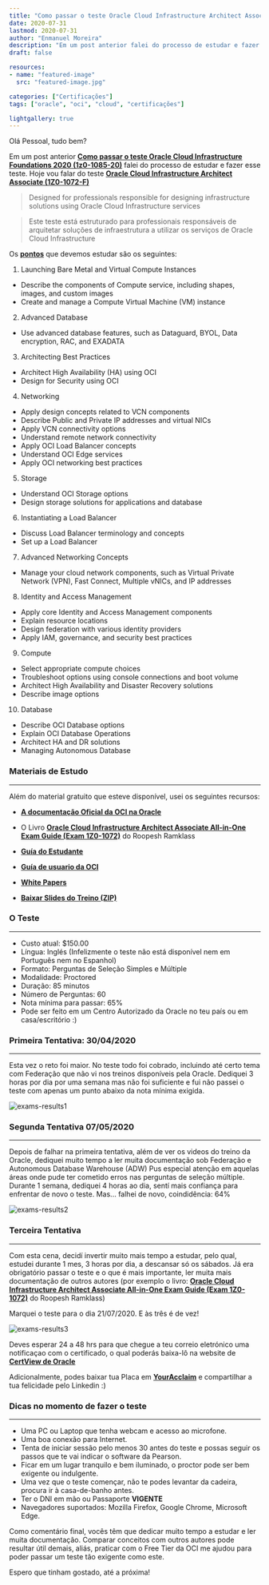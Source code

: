 ```yaml
---
title: "Como passar o teste Oracle Cloud Infrastructure Architect Associate (1Z0-1072-F)"
date: 2020-07-31
lastmod: 2020-07-31
author: "Enmanuel Moreira"
description: "Em um post anterior falei do processo de estudar e fazer aquele teste. Hoje vou falar do teste Oracle Cloud Infrastructure Architect Associate (1Z0-1072-F)"
draft: false

resources:
- name: "featured-image"
  src: "featured-image.jpg"

categories: ["Certificações"]
tags: ["oracle", "oci", "cloud", "certificações"]

lightgallery: true
---
```


<!--more-->

Olá Pessoal, tudo bem?

Em um post anterior **[Como passar o teste Oracle Cloud Infrastructure Foundations 2020 (1z0-1085-20)](https://itsimplenow.com/como-pasar-el-examen-oracle-cloud-infrastructure-foundations-2020-1z0-1085-20/)** falei do processo de estudar e fazer esse teste. Hoje vou falar do teste **[Oracle Cloud Infrastructure Architect Associate (1Z0-1072-F)](https://www.oracle.com/cloud/iaas/training/architect-associate.html)**

> Designed for professionals responsible for designing infrastructure solutions using Oracle Cloud Infrastructure services

> Este teste está estruturado para professionais responsáveis de arquitetar soluções de infraestrutura a utilizar os serviços de Oracle Cloud Infrastructure

Os **[pontos](https://www.oracle.com/a/ocom/docs/1Z0-1072-oci-architect-associate-2019-study-guide.pdf)** que devemos estudar são os seguintes:

1. Launching Bare Metal and Virtual Compute Instances  

- Describe the components of Compute service, including shapes, images, and custom images  
- Create and manage a Compute Virtual Machine (VM) instance  

2. Advanced Database  

- Use advanced database features, such as Dataguard, BYOL, Data encryption, RAC, and EXADATA

3. Architecting Best Practices  

- Architect High Availability (HA) using OCI  
- Design for Security using OCI  

4. Networking  

- Apply design concepts related to VCN components  
- Describe Public and Private IP addresses and virtual NICs  
- Apply VCN connectivity options  
- Understand remote network connectivity  
- Apply OCI Load Balancer concepts  
- Understand OCI Edge services  
- Apply OCI networking best practices  

5. Storage  

- Understand OCI Storage options  
- Design storage solutions for applications and database  

6. Instantiating a Load Balancer  

- Discuss Load Balancer terminology and concepts  
- Set up a Load Balancer  

7. Advanced Networking Concepts  

- Manage your cloud network components, such as Virtual Private Network (VPN), Fast Connect, Multiple vNICs, and IP addresses  

8. Identity and Access Management  

- Apply core Identity and Access Management components  
- Explain resource locations   
- Design federation with various identity providers  
- Apply IAM, governance, and security best practices  

9. Compute  

- Select appropriate compute choices  
- Troubleshoot options using console connections and boot volume  
- Architect High Availability and Disaster Recovery solutions  
- Describe image options  

10. Database  

- Describe OCI Database options  
- Explain OCI Database Operations  
- Architect HA and DR solutions  
- Managing Autonomous Database  

### Materiais de Estudo

***

Além do material gratuito que esteve disponível, usei os seguintes recursos:  

- **[A documentação Oficial da OCI na Oracle](https://docs.cloud.oracle.com/pt-br/iaas/Content/home.htm)**  

- O Livro **[Oracle Cloud Infrastructure Architect Associate All-in-One Exam Guide (Exam 1Z0-1072)](https://www.amazon.com/Oracle-Infrastructure-Architect-Associate-1Z0-1072-ebook/dp/B083CPVKFT)** do Roopesh Ramklass  

- **[Guía do Estudante](https://learn.oracle.com/ords/training/DL4_EKITDOCUMENT.getPDF?p_url=_-ENC6E9C0202092241DE3D7B941924AD96ACDA02EAE465334C873F89D7364C401D751DB2A81CF1CA54F4629702BCDEC5A57799BCBE5E8DBAA5B89B1F219909ACB37537DDF38F679E2D580F9523FFAD3240928B3F36335C795428RY-_)**  

- **[Guía de usuario da OCI](https://docs.cloud.oracle.com/en-us/iaas/pdf/ug/OCI_User_Guide.pdf)**  

- **[White Papers](https://docs.cloud.oracle.com/iaas/Content/General/Reference/aqswhitepapers.htm)**  

- **[Baixar Slides do Treino (ZIP)](https://www.oracle.com/a/ocom/docs/cloud/architect-associate-cert-content.zip)**  

### O Teste

***

- Custo atual: $150.00  
- Língua: Inglés (Infelizmente o teste não está disponível nem em Português nem no Espanhol)  
- Formato: Perguntas de Seleção Simples e Múltiple  
- Modalidade: Proctored  
- Duração: 85 minutos  
- Número de Perguntas: 60  
- Nota mínima para passar: 65%  
- Pode ser feito em um Centro Autorizado da Oracle no teu país ou em casa/escritório :)  

### Primeira Tentativa: 30/04/2020

***

Esta vez o reto foi maior. No teste todo foi cobrado, incluindo até certo tema com Federação que não vi nos treinos disponíveis pela Oracle. Dediquei 3 horas por dia por uma semana mas não foi suficiente e fui não passei o teste com apenas um punto abaixo da nota mínima exigida.  

![exams-results1](/images/oci-architect-associate/exam-score-report-1.png "Exam Score 30/04/2020")

### Segunda Tentativa 07/05/2020

***

Depois de falhar na primeira tentativa, além de ver os videos do treino da Oracle, dediquei muito tempo a ler muita documentação sob Federação e Autonomous Database Warehouse (ADW) Pus especial atenção em aquelas áreas onde pude ter cometido erros nas perguntas de seleção múltiple. Durante 1 semana, dediquei 4 horas ao dia, sentí mais confiança para enfrentar de novo o teste. Mas... falhei de novo, coindidência: 64%  

![exams-results2](/images/oci-architect-associate/exam-score-report-2.png "Exam Score 07/05/2020")

### Terceira Tentativa

***

Com esta cena, decidí invertir muito mais tempo a estudar, pelo qual, estudei durante 1 mes, 3 horas por dia, a descansar só os sábados. Já era obrigatório passar o teste e o que é mais importante, ler muita mais documentação de outros autores (por exemplo o livro: **[Oracle Cloud Infrastructure Architect Associate All-in-One Exam Guide (Exam 1Z0-1072)](https://www.amazon.com/Oracle-Infrastructure-Architect-Associate-1Z0-1072-ebook/dp/B083CPVKFT)** do Roopesh Ramklass)  

Marquei o teste para o dia 21/07/2020. E às três é de vez!  

![exams-results3](/images/oci-architect-associate/exam-score-report-3.png "Exam Score 21/07/2020")

Deves esperar 24 a 48 hrs para que chegue a teu correio eletrónico uma notificaçao com o certificado, o qual poderás baixa-lô na website de **[CertView de Oracle](https://certview.oracle.com/)**  

Adicionalmente, podes baixar tua Placa em **[YourAcclaim](https://www.youracclaim.com/)** e compartilhar a tua felicidade pelo Linkedin :)  

### Dicas no momento de fazer o teste

***

- Uma PC ou Laptop que tenha webcam e acesso ao microfone.  
- Uma boa conexão para Internet.  
- Tenta de iniciar sessão pelo menos 30 antes do teste e possas seguir os passos que te vai indicar o software da Pearson.  
- Ficar em um lugar tranquilo e bem iluminado, o proctor pode ser bem exigente ou indulgente.  
- Uma vez que o teste començar, não te podes levantar da cadeira, procura ir à casa-de-banho antes.  
- Ter o DNI em mão ou Passaporte **VIGENTE**  
- Navegadores suportados: Mozilla Firefox, Google Chrome, Microsoft Edge.  

Como comentário final, vocês têm que dedicar muito tempo a estudar e ler muita documentação. Comparar conceitos com outros autores pode resultar útil demais, aliás, praticar com o Free Tier da OCI me ajudou para poder passar um teste tão exigente como este.  

Espero que tinham gostado, até a próxima!
